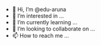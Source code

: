- 👋 Hi, I’m @edu-aruna
- 👀 I’m interested in ...
- 🌱 I’m currently learning ...
- 💞️ I’m looking to collaborate on ...
- 📫 How to reach me ...

<!---
edu-aruna/edu-aruna is a ✨ special ✨ repository because its `README.md` (this file) appears on your GitHub profile.
You can click the Preview link to take a look at your changes.
--->
